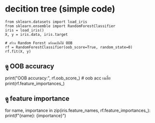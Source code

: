 # decition tree (simple code)
```
from sklearn.datasets import load_iris
from sklearn.ensemble import RandomForestClassifier
iris = load_iris()
X, y = iris.data, iris.target

# สร้าง Random Forest พร้อมเปิดใช้ OOB
rf = RandomForestClassifier(oob_score=True, random_state=0)
rf.fit(X, y)
```
## ดู OOB accuracy
print("OOB accuracy:", rf.oob_score_) # oob acc เฉลี่ย
print(rf.feature_importances_)
## ดู feature importance
for name, importance in zip(iris.feature_names, rf.feature_importances_):
    print(f"{name}: {importance}")

